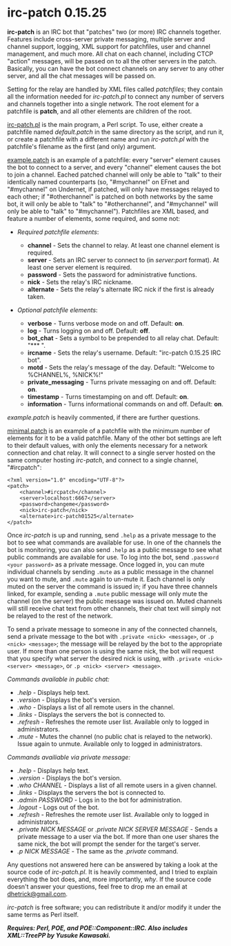 # irc-patch 0.15.25

**irc-patch** is an IRC bot that "patches" two (or more) IRC channels together.  Features include cross-server private messaging, multiple server and channel support, logging, XML support for patchfiles, user and channel management, and much more.  All chat on each channel, including CTCP "action" messages, will be passed on to all the other servers in the patch.  Basically, you can have the bot connect channels on any server to any other server, and all the chat messages will be passed on.

Setting for the relay are handled by XML files called *patchfiles*; they contain all the information needed for *irc-patch.pl* to connect any number of servers and channels together into a single network.  The root element for a patchfile is **patch**, and all other elements are children of the root.

[irc-patch.pl](https://github.com/danhetrick/ircpatch/blob/unstable/irc-patch.pl "irc-patch.pl") is the main program, a Perl script.  To use, either create a patchfile named *default.patch* in the same directory as the script, and run it, or create a patchfile with a different name and run *irc-patch.pl* with the patchfile's filename as the first (and only) argument.

[example.patch](https://github.com/danhetrick/ircpatch/blob/unstable/example.patch "example.patch") is an example of a patchfile:  every "server" element causes the bot to connect to a server, and every "channel" element causes the bot to join a channel.  Eached patched channel will only be able to "talk" to their identically named counterparts (so, "#mychannel" on EFnet and "#mychannel" on Undernet, if patched, will only have messages relayed to each other;  if "#otherchannel" is patched on both networks by the same bot, it will only be able to "talk" to "#otherchannel", and "#mychannel" will only be able to "talk" to "#mychannel").  Patchfiles are XML based, and feature a number of elements, some required, and some not:

* _Required patchfile elements_:
  * **channel** - Sets the channel to relay.  At least one channel element is required.
  * **server** - Sets an IRC server to connect to (in *server:port* format).  At least one server element is required.
  * **password** - Sets the password for administrative functions.
  * **nick** - Sets the relay's IRC nickname.
  * **alternate** - Sets the relay's alternate IRC nick if the first is already taken.
  
* _Optional patchfile elements_:
  * **verbose** - Turns verbose mode on and off.  Default: **on**.
  * **log** - Turns logging on and off.  Default: **off**.
  * **bot_chat** - Sets a symbol to be prepended to all relay chat.  Default: "*** ".
  * **ircname** - Sets the relay's username.  Default:  "irc-patch 0.15.25 IRC bot".
  * **motd** - Sets the relay's message of the day.  Default: "Welcome to %CHANNEL%, %NICK%!"
  * **private_messaging** - Turns private messaging on and off.  Default: **on**.
  * **timestamp** - Turns timestamping on and off.  Default: **on**.
  * **information** - Turns informational commands on and off.  Default: **on**.

*example.patch* is heavily commented, if there are further questions.

[minimal.patch](https://github.com/danhetrick/ircpatch/blob/unstable/minimal.patch "minimal.patch") is an example of a patchfile with the minimum number of elements for it to be a valid patchfile.  Many of the other bot settings are left to their default values, with only the elements necessary for a network connection and chat relay.  It will connect to a single server hosted on the same computer hosting *irc-patch*, and connect to a single channel, "#ircpatch":

    <?xml version="1.0" encoding="UTF-8"?>
    <patch>
        <channel>#ircpatch</channel>
        <server>localhost:6667</server>
        <password>changeme</password>
        <nick>irc-patch</nick>
        <alternate>irc-patch01525</alternate>
    </patch>

Once *irc-patch* is up and running, send `.help` as a private message to the bot to see what commands are available for use.  In one of the channels the bot is monitoring, you can also send `.help` as a public message to see what public commands are available for use.  To log into the bot, send `.password <your password>` as a private message.  Once logged in, you can mute individual channels by sending `.mute` as a public message in the channel you want to mute, and `.mute` again to un-mute it.  Each channel is only muted on the server the command is issued in;  if you have three channels linked, for example, sending a `.mute` public message will only mute the channel (on the server) the public message was issued on.  Muted channels will still receive chat text from other channels, their chat text will simply not be relayed to the rest of the network.

To send a private message to someone in any of the connected channels, send a private message to the bot with `.private <nick> <message>`, or `.p <nick> <message>`;  the message will be relayed by the bot to the appropriate user.  If more than one person is using the same nick, the bot will request that you specify what server the desired nick is using, with `.private <nick> <server> <message>`, or `.p <nick> <server> <message>`.

*Commands available in public chat:*
 * *.help* - Displays help text.
 * *.version* - Displays the bot's version.
 * *.who* - Displays a list of all remote users in the channel.
 * *.links* - Displays the servers the bot is connected to.
 * *.refresh* - Refreshes the remote user list.  Available only to logged in administrators.
 * *.mute* - Mutes the channel (no public chat is relayed to the network).  Issue again to unmute.  Available only to logged in administrators.

*Commands availiable via private message:*
 * _*.help*_ - Displays help text.
 * *.version* - Displays the bot's version.
 * *.who CHANNEL* - Displays a list of all remote users in a given channel.
 * *.links* - Displays the servers the bot is connected to.
 * *.admin PASSWORD* - Logs in to the bot for administration.
 * *.logout* - Logs out of the bot.
 * *.refresh* - Refreshes the remote user list.  Available only to logged in administrators.
 * *.private NICK MESSAGE* or *.private NICK SERVER MESSAGE* - Sends a private message to a user via the bot.  If more than one user shares the same nick, the bot will prompt the sender for the target's server.
 * *.p NICK MESSAGE* - The same as the *.private* command.

Any questions not answered here can be answered by taking a look at the source code of *irc-patch.pl*.  It is heavily commented, and I tried to explain everything the bot does, and, more importantly, *why*.  If the source code doesn't answer your questions, feel free to drop me an email at [dhetrick@gmail.com](mailto:dhetrick@gmail.com).

*irc-patch* is free software; you can redistribute it and/or modify it under the same terms as Perl itself.

__*Requires:  Perl, POE, and POE::Component::IRC.  Also includes XML::TreePP by Yusuke Kawasaki.*__
